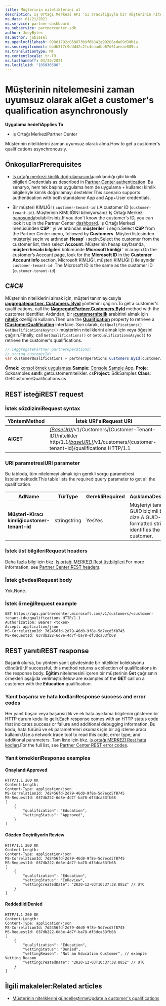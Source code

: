 ```yaml
---
title: Müşterinin niteliklerini al
description: Iş Ortağı Merkezi API 'SI aracılığıyla bir müşterinin nitelemesini almak için zaman uyumsuz doğrulamayı nasıl kullanacağınızı öğrenin. İş ortakları Eğitim müşterilerini doğrulamak için bunu kullanabilir.
ms.date: 01/21/2021
ms.service: partner-dashboard
ms.subservice: partnercenter-sdk
author: JoeyBytes
ms.author: jobiesel
ms.openlocfilehash: 09801792c059873b9f6b842e99286eda09d38b1a
ms.sourcegitcommit: bbdb5f7c9ddd42c2fc4eaadbb67d61aeeae805ca
ms.translationtype: MT
ms.contentlocale: tr-TR
ms.lasthandoff: 03/24/2021
ms.locfileid: "105030580"
---
```

# <a name="get-a-customers-qualification-asynchronously"></a><span data-ttu-id="c6ccd-104">Müşterinin nitelemesini zaman uyumsuz olarak al</span><span class="sxs-lookup"><span data-stu-id="c6ccd-104">Get a customer's qualification asynchronously</span></span>

<span data-ttu-id="c6ccd-105">**Uygulama hedefi**</span><span class="sxs-lookup"><span data-stu-id="c6ccd-105">**Applies To**</span></span>

- <span data-ttu-id="c6ccd-106">İş Ortağı Merkezi</span><span class="sxs-lookup"><span data-stu-id="c6ccd-106">Partner Center</span></span>

<span data-ttu-id="c6ccd-107">Müşterinin niteliklerini zaman uyumsuz olarak alma.</span><span class="sxs-lookup"><span data-stu-id="c6ccd-107">How to get a customer's qualifications asynchronously.</span></span>

## <a name="prerequisites"></a><span data-ttu-id="c6ccd-108">Önkoşullar</span><span class="sxs-lookup"><span data-stu-id="c6ccd-108">Prerequisites</span></span>

- <span data-ttu-id="c6ccd-109">[Iş ortağı merkezi kimlik doğrulamasında](partner-center-authentication.md)açıklandığı gibi kimlik bilgileri.</span><span class="sxs-lookup"><span data-stu-id="c6ccd-109">Credentials as described in [Partner Center authentication](partner-center-authentication.md).</span></span> <span data-ttu-id="c6ccd-110">Bu senaryo, hem tek başına uygulama hem de uygulama + kullanıcı kimlik bilgileriyle kimlik doğrulamayı destekler.</span><span class="sxs-lookup"><span data-stu-id="c6ccd-110">This scenario supports authentication with both standalone App and App+User credentials.</span></span>

- <span data-ttu-id="c6ccd-111">Bir müşteri KIMLIĞI ( `customer-tenant-id` ).</span><span class="sxs-lookup"><span data-stu-id="c6ccd-111">A customer ID (`customer-tenant-id`).</span></span> <span data-ttu-id="c6ccd-112">Müşterinin KIMLIĞINI bilmiyorsanız Iş Ortağı Merkezi [panosunda](https://partner.microsoft.com/dashboard)bulabilirsiniz.</span><span class="sxs-lookup"><span data-stu-id="c6ccd-112">If you don't know the customer's ID, you can look it up in the Partner Center [dashboard](https://partner.microsoft.com/dashboard).</span></span> <span data-ttu-id="c6ccd-113">Iş Ortağı Merkezi menüsünden **CSP** ' yi ve ardından **müşteriler**' i seçin.</span><span class="sxs-lookup"><span data-stu-id="c6ccd-113">Select **CSP** from the Partner Center menu, followed by **Customers**.</span></span> <span data-ttu-id="c6ccd-114">Müşteri listesinden müşteriyi seçin ve ardından **Hesap**' ı seçin.</span><span class="sxs-lookup"><span data-stu-id="c6ccd-114">Select the customer from the customer list, then select **Account**.</span></span> <span data-ttu-id="c6ccd-115">Müşterinin hesap sayfasında, **müşteri hesabı bilgileri** bölümünde **Microsoft kimliği** ' ni arayın.</span><span class="sxs-lookup"><span data-stu-id="c6ccd-115">On the customer’s Account page, look for the **Microsoft ID** in the **Customer Account Info** section.</span></span> <span data-ttu-id="c6ccd-116">Microsoft KIMLIĞI, müşteri KIMLIĞI () ile aynıdır `customer-tenant-id` .</span><span class="sxs-lookup"><span data-stu-id="c6ccd-116">The Microsoft ID is the same as the customer ID  (`customer-tenant-id`).</span></span>

## <a name="c"></a><span data-ttu-id="c6ccd-117">C\#</span><span class="sxs-lookup"><span data-stu-id="c6ccd-117">C\#</span></span>

<span data-ttu-id="c6ccd-118">Müşterinin niteliklerini almak için, müşteri tanımlayıcısıyla [**ıaggregatepartner. Customers. Byıd**](/dotnet/api/microsoft.store.partnercenter.customers.icustomercollection.byid) yöntemini çağırın.</span><span class="sxs-lookup"><span data-stu-id="c6ccd-118">To get a customer's qualifications, call the [**IAggregatePartner.Customers.ById**](/dotnet/api/microsoft.store.partnercenter.customers.icustomercollection.byid) method with the customer identifier.</span></span> <span data-ttu-id="c6ccd-119">Ardından, bir [**ıcustomernitelik**](/dotnet/api/microsoft.store.partnercenter.qualification.icustomerqualification) arabirimi almak için [**nitelik**](/dotnet/api/microsoft.store.partnercenter.customers.icustomer.qualification) özelliğini kullanın.</span><span class="sxs-lookup"><span data-stu-id="c6ccd-119">Then use the [**Qualification**](/dotnet/api/microsoft.store.partnercenter.customers.icustomer.qualification) property to retrieve a [**ICustomerQualification**](/dotnet/api/microsoft.store.partnercenter.qualification.icustomerqualification) interface.</span></span> <span data-ttu-id="c6ccd-120">Son olarak, `GetQualifications()` `GetQualificationsAsync()` müşterinin niteliklerini almak için veya öğesini çağırın.</span><span class="sxs-lookup"><span data-stu-id="c6ccd-120">Finally, call `GetQualifications()` or `GetQualificationsAsync()` to retrieve the customer's qualifications.</span></span>

``` csharp
// IAggregatePartner partnerOperations;
// string customerId;
var customerQualifications = partnerOperations.Customers.ById(customerId).Qualification.GetQualifications();
```

<span data-ttu-id="c6ccd-121">**Örnek**: [konsol örnek uygulaması](https://github.com/microsoft/Partner-Center-DotNet-Samples).</span><span class="sxs-lookup"><span data-stu-id="c6ccd-121">**Sample**: [Console Sample App](https://github.com/microsoft/Partner-Center-DotNet-Samples).</span></span> <span data-ttu-id="c6ccd-122">**Proje**: Sdksamples **sınıfı**: getcustomernitelikler. cs</span><span class="sxs-lookup"><span data-stu-id="c6ccd-122">**Project**: SdkSamples **Class**: GetCustomerQualifications.cs</span></span>

## <a name="rest-request"></a><span data-ttu-id="c6ccd-123">REST isteği</span><span class="sxs-lookup"><span data-stu-id="c6ccd-123">REST request</span></span>

### <a name="request-syntax"></a><span data-ttu-id="c6ccd-124">İstek sözdizimi</span><span class="sxs-lookup"><span data-stu-id="c6ccd-124">Request syntax</span></span>

| <span data-ttu-id="c6ccd-125">Yöntem</span><span class="sxs-lookup"><span data-stu-id="c6ccd-125">Method</span></span>  | <span data-ttu-id="c6ccd-126">İstek URI'si</span><span class="sxs-lookup"><span data-stu-id="c6ccd-126">Request URI</span></span>                                                                                          |
|---------|------------------------------------------------------------------------------------------------------|
| <span data-ttu-id="c6ccd-127">**Al**</span><span class="sxs-lookup"><span data-stu-id="c6ccd-127">**GET**</span></span> | <span data-ttu-id="c6ccd-128">[*{BaseUrl}*](partner-center-rest-urls.md)/v1/Customers/{Customer-Tenant-ID}/nitelikler http/1.1</span><span class="sxs-lookup"><span data-stu-id="c6ccd-128">[*{baseURL}*](partner-center-rest-urls.md)/v1/customers/{customer-tenant-id}/qualifications HTTP/1.1</span></span> |

### <a name="uri-parameter"></a><span data-ttu-id="c6ccd-129">URI parametresi</span><span class="sxs-lookup"><span data-stu-id="c6ccd-129">URI parameter</span></span>

<span data-ttu-id="c6ccd-130">Bu tabloda, tüm nitelemeyi almak için gerekli sorgu parametresi listelenmektedir.</span><span class="sxs-lookup"><span data-stu-id="c6ccd-130">This table lists the required query parameter to get all the qualification.</span></span>

| <span data-ttu-id="c6ccd-131">Ad</span><span class="sxs-lookup"><span data-stu-id="c6ccd-131">Name</span></span>               | <span data-ttu-id="c6ccd-132">Tür</span><span class="sxs-lookup"><span data-stu-id="c6ccd-132">Type</span></span>   | <span data-ttu-id="c6ccd-133">Gerekli</span><span class="sxs-lookup"><span data-stu-id="c6ccd-133">Required</span></span> | <span data-ttu-id="c6ccd-134">Açıklama</span><span class="sxs-lookup"><span data-stu-id="c6ccd-134">Description</span></span>                                           |
|--------------------|--------|----------|-------------------------------------------------------|
| <span data-ttu-id="c6ccd-135">**Müşteri-Kiracı kimliği**</span><span class="sxs-lookup"><span data-stu-id="c6ccd-135">**customer-tenant-id**</span></span> | <span data-ttu-id="c6ccd-136">string</span><span class="sxs-lookup"><span data-stu-id="c6ccd-136">string</span></span> | <span data-ttu-id="c6ccd-137">Yes</span><span class="sxs-lookup"><span data-stu-id="c6ccd-137">Yes</span></span>      | <span data-ttu-id="c6ccd-138">Müşteriyi tanımlayan GUID biçimli bir dize.</span><span class="sxs-lookup"><span data-stu-id="c6ccd-138">A GUID-formatted string that identifies the customer.</span></span> |

### <a name="request-headers"></a><span data-ttu-id="c6ccd-139">İstek üst bilgileri</span><span class="sxs-lookup"><span data-stu-id="c6ccd-139">Request headers</span></span>

<span data-ttu-id="c6ccd-140">Daha fazla bilgi için bkz. [Iş ortağı MERKEZI Rest üstbilgileri](headers.md).</span><span class="sxs-lookup"><span data-stu-id="c6ccd-140">For more information, see [Partner Center REST headers](headers.md).</span></span>

### <a name="request-body"></a><span data-ttu-id="c6ccd-141">İstek gövdesi</span><span class="sxs-lookup"><span data-stu-id="c6ccd-141">Request body</span></span>

<span data-ttu-id="c6ccd-142">Yok.</span><span class="sxs-lookup"><span data-stu-id="c6ccd-142">None.</span></span>

### <a name="request-example"></a><span data-ttu-id="c6ccd-143">İstek örneği</span><span class="sxs-lookup"><span data-stu-id="c6ccd-143">Request example</span></span>

```http
GET https://api.partnercenter.microsoft.com/v1/customers/<customer-tenant-id>/qualifications HTTP/1.1
Authorization: Bearer <token>
Accept: application/json
MS-CorrelationId: 7d2456fd-2d79-46d0-9f8e-5d7ecd5f8745
MS-RequestId: 037db222-6d8e-4d7f-ba78-df3dca33fb68
```

## <a name="rest-response"></a><span data-ttu-id="c6ccd-144">REST yanıtı</span><span class="sxs-lookup"><span data-stu-id="c6ccd-144">REST response</span></span>

<span data-ttu-id="c6ccd-145">Başarılı olursa, bu yöntem yanıt gövdesinde bir nitelikler koleksiyonu döndürür.</span><span class="sxs-lookup"><span data-stu-id="c6ccd-145">If successful, this method returns a collection of qualifications in the response body.</span></span>  <span data-ttu-id="c6ccd-146">**Eğitim** nitelemesini içeren bir müşterinin **Get** çağrısının örnekleri aşağıda verilmiştir.</span><span class="sxs-lookup"><span data-stu-id="c6ccd-146">Below are examples of the **GET** call on a customer with the **Education** qualification.</span></span>

### <a name="response-success-and-error-codes"></a><span data-ttu-id="c6ccd-147">Yanıt başarısı ve hata kodları</span><span class="sxs-lookup"><span data-stu-id="c6ccd-147">Response success and error codes</span></span>

<span data-ttu-id="c6ccd-148">Her yanıt başarı veya başarısızlık ve ek hata ayıklama bilgilerini gösteren bir HTTP durum kodu ile gelir.</span><span class="sxs-lookup"><span data-stu-id="c6ccd-148">Each response comes with an HTTP status code that indicates success or failure and additional debugging information.</span></span> <span data-ttu-id="c6ccd-149">Bu kodu, hata türünü ve ek parametreleri okumak için bir ağ izleme aracı kullanın.</span><span class="sxs-lookup"><span data-stu-id="c6ccd-149">Use a network trace tool to read this code, error type, and additional parameters.</span></span> <span data-ttu-id="c6ccd-150">Tam liste için bkz. [Iş ortağı MERKEZI Rest hata kodları](error-codes.md).</span><span class="sxs-lookup"><span data-stu-id="c6ccd-150">For the full list, see [Partner Center REST error codes](error-codes.md).</span></span>

### <a name="response-examples"></a><span data-ttu-id="c6ccd-151">Yanıt örnekleri</span><span class="sxs-lookup"><span data-stu-id="c6ccd-151">Response examples</span></span>

#### <a name="approved"></a><span data-ttu-id="c6ccd-152">Onaylandı</span><span class="sxs-lookup"><span data-stu-id="c6ccd-152">Approved</span></span>

```http
HTTP/1.1 200 OK
Content-Length:
Content-Type: application/json
MS-CorrelationId: 7d2456fd-2d79-46d0-9f8e-5d7ecd5f8745
MS-RequestId: 037db222-6d8e-4d7f-ba78-df3dca33fb68
[
    {
        "qualification": "Education",
        "vettingStatus": "Approved",
    }
]

```

#### <a name="in-review"></a><span data-ttu-id="c6ccd-153">Gözden Geçiriliyor</span><span class="sxs-lookup"><span data-stu-id="c6ccd-153">In Review</span></span>

```http
HTTP/1.1 200 OK
Content-Length:
Content-Type: application/json
MS-CorrelationId: 7d2456fd-2d79-46d0-9f8e-5d7ecd5f8745
MS-RequestId: 037db222-6d8e-4d7f-ba78-df3dca33fb68
[
    {
        "qualification": "Education",
        "vettingStatus": "InReview",
        "vettingCreatedDate": "2020-12-03T10:37:38.885Z" // UTC
    }
]

```

#### <a name="denied"></a><span data-ttu-id="c6ccd-154">Reddedildi</span><span class="sxs-lookup"><span data-stu-id="c6ccd-154">Denied</span></span>

```http
HTTP/1.1 200 OK
Content-Length:
Content-Type: application/json
MS-CorrelationId: 7d2456fd-2d79-46d0-9f8e-5d7ecd5f8745
MS-RequestId: 037db222-6d8e-4d7f-ba78-df3dca33fb68
[
    {
        "qualification": "Education",
        "vettingStatus": "Denied",
        "vettingReason": "Not an Education Customer", // example Vetting Reason
        "vettingCreatedDate": "2020-12-03T10:37:38.885Z" // UTC
    }
]

```

## <a name="related-articles"></a><span data-ttu-id="c6ccd-155">İlgili makaleler:</span><span class="sxs-lookup"><span data-stu-id="c6ccd-155">Related articles</span></span>

- [<span data-ttu-id="c6ccd-156">Müşterinin niteliklerini güncelleştirme</span><span class="sxs-lookup"><span data-stu-id="c6ccd-156">Update a customer's qualifications</span></span>](./update-customer-qualification-asynchronous.md)
